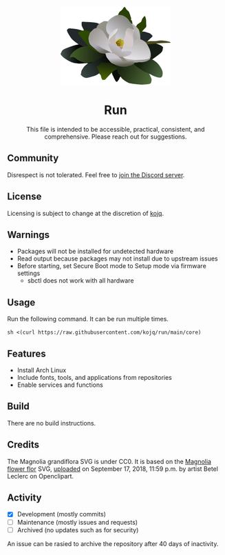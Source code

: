 <div align="center"><img src="LOGO.svg" height=180/>

# Run

This file is intended to be accessible, practical, consistent, and comprehensive. Please reach out for suggestions.
</div>

## Community

Disrespect is not tolerated. Feel free to [join the Discord server](https://discord.gg/peezNh4pS4).

## License

Licensing is subject to change at the discretion of [kojq](https://github.com/kojq).

## Warnings

- Packages will not be installed for undetected hardware
- Read output because packages may not install due to upstream issues
- Before starting, set Secure Boot mode to Setup mode via firmware settings
  - sbctl does not work with all hardware

## Usage

Run the following command. It can be run multiple times.

```
sh <(curl https://raw.githubusercontent.com/kojq/run/main/core)
```

## Features

- Install Arch Linux
- Include fonts, tools, and applications from repositories
- Enable services and functions

## Build

There are no build instructions.

## Credits

The Magnolia grandiflora SVG is under CC0. It is based on the [Magnolia flower flor](https://openclipart.org/detail/306895/magnolia-flower-flor) SVG, [uploaded](https://openclipart.org/download/306895/1537228771.svg) on September 17, 2018, 11:59 p.m. by artist Betel Leclerc on Openclipart.

## Activity

- [x] Development (mostly commits)
- [ ] Maintenance (mostly issues and requests)
- [ ] Archived (no updates such as for security)

An issue can be rasied to archive the repository after 40 days of inactivity.
